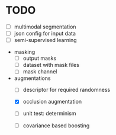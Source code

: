 # TODO
- [ ] multimodal segmentation
- [ ] json config for input data
- [ ] semi-supervised learning
- masking
  - [ ] output masks
  - [ ] dataset with mask files
  - [ ] mask channel
- augmentations
  - [ ] descriptor for required randomness
  - [x] occlusion augmentation
  - [ ] unit test: determinism
  - [ ] covariance based boosting
  